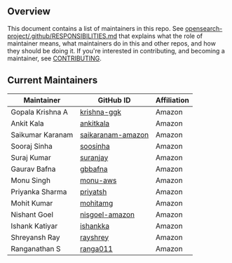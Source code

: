 ## Overview

This document contains a list of maintainers in this repo. See [opensearch-project/.github/RESPONSIBILITIES.md](https://github.com/opensearch-project/.github/blob/main/RESPONSIBILITIES.md#maintainer-responsibilities) that explains what the role of maintainer means, what maintainers do in this and other repos, and how they should be doing it. If you're interested in contributing, and becoming a maintainer, see [CONTRIBUTING](CONTRIBUTING.md).

## Current Maintainers

| Maintainer       | GitHub ID                                                 | Affiliation |
| ---------------- | --------------------------------------------------------- | ----------- |
| Gopala Krishna A | [krishna-ggk](https://github.com/krishna-ggk)             | Amazon      |
| Ankit Kala       | [ankitkala](https://github.com/ankitkala)                 | Amazon      |
| Saikumar Karanam | [saikaranam-amazon](https://github.com/saikaranam-amazon) | Amazon      |
| Sooraj Sinha     | [soosinha](https://github.com/soosinha)                   | Amazon      |
| Suraj Kumar      | [suranjay](https://github.com/suranjay)                   | Amazon      |
| Gaurav Bafna     | [gbbafna](https://github.com/gbbafna)                     | Amazon      |
| Monu Singh       | [monu-aws](https://github.com/monu-aws)                   | Amazon      |
| Priyanka Sharma  | [priyatsh](https://github.com/priyatsh)                   | Amazon      |
| Mohit Kumar      | [mohitamg](https://github.com/mohitamg)                   | Amazon      |
| Nishant Goel     | [nisgoel-amazon](https://github.com/nisgoel-amazon)       | Amazon      |
| Ishank Katiyar   | [ishankka](https://github.com/ishankka)                   | Amazon      |
| Shreyansh Ray    | [rayshrey](https://github.com/rayshrey)                   | Amazon      |
| Ranganathan S    | [ranga011](https://github.com/ranga011)                   | Amazon      |